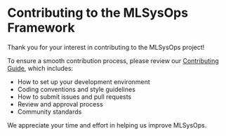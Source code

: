 # Contributing to the MLSysOps Framework

Thank you for your interest in contributing to the MLSysOps project!

To ensure a smooth contribution process, please review our [Contributing Guide](docs/developer-guide/contribute.md), which includes:

- How to set up your development environment
- Coding conventions and style guidelines
- How to submit issues and pull requests
- Review and approval process
- Community standards

We appreciate your time and effort in helping us improve MLSysOps.
